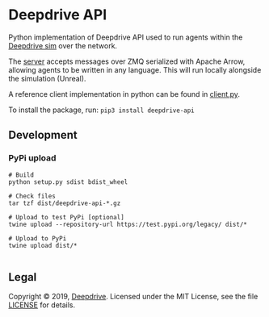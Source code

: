 Deepdrive API
=============

Python implementation of Deepdrive API used to run agents within the [Deepdrive sim](https://github.com/deepdrive/deepdrive-sim) over the network.

The [server](deepdrive_api/server.py) accepts messages over ZMQ serialized with Apache Arrow, 
allowing agents to be written in any language. This will run locally alongside the simulation (Unreal).


A reference client implementation in python can be found in [client.py](deepdrive_api/client.py).

To install the package, run: `pip3 install deepdrive-api`


## Development

### PyPi upload

```
# Build
python setup.py sdist bdist_wheel

# Check files
tar tzf dist/deepdrive-api-*.gz

# Upload to test PyPi [optional]
twine upload --repository-url https://test.pypi.org/legacy/ dist/*

# Upload to PyPi
twine upload dist/*


```

## Legal

Copyright &copy; 2019, [Deepdrive](https://deepdrive.io/). Licensed under the MIT License, see the file [LICENSE](https://github.com/deepdrive/deepdrive-ci/blob/master/LICENSE) for details.
